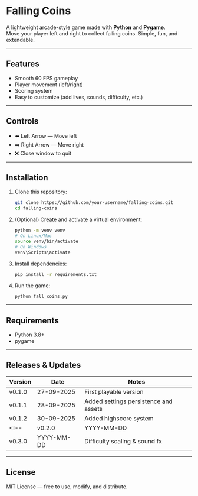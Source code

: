 # Falling Coins

A lightweight arcade-style game made with **Python** and **Pygame**.  
Move your player left and right to collect falling coins. Simple, fun, and extendable.

---

## Features
- Smooth 60 FPS gameplay
- Player movement (left/right)
- Scoring system
- Easy to customize (add lives, sounds, difficulty, etc.)

---

## Controls
- ⬅️ Left Arrow — Move left  
- ➡️ Right Arrow — Move right  
- ❌ Close window to quit  

---

## Installation

1. Clone this repository:
   ```bash
   git clone https://github.com/your-username/falling-coins.git
   cd falling-coins
   ```

2. (Optional) Create and activate a virtual environment:
   ```bash
   python -m venv venv
   # On Linux/Mac
   source venv/bin/activate
   # On Windows
   venv\Scripts\activate
   ```

3. Install dependencies:
   ```bash
   pip install -r requirements.txt
   ```

4. Run the game:
   ```bash
   python fall_coins.py
   ```

---

## Requirements
- Python 3.8+
- pygame

---

## Releases & Updates

| Version | Date       | Notes                                        |
|---------|------------|----------------------------------------------|
| v0.1.0  | 27-09-2025 | First playable version                       |
| v0.1.1  | 28-09-2025 | Added settings persistence and assets        |
| v0.1.2  | 30-09-2025 | Added highscore system                       |
<!-- | v0.2.0  | YYYY-MM-DD | Added lives & game over screen|
| v0.3.0  | YYYY-MM-DD | Difficulty scaling & sound fx | -->

---

## License
MIT License — free to use, modify, and distribute.
